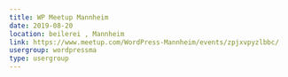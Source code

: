 ```yaml
---
title: WP Meetup Mannheim
date: 2019-08-20
location: beilerei , Mannheim
link: https://www.meetup.com/WordPress-Mannheim/events/zpjxvpyzlbbc/
usergroup: wordpressma
type: usergroup
---
```


